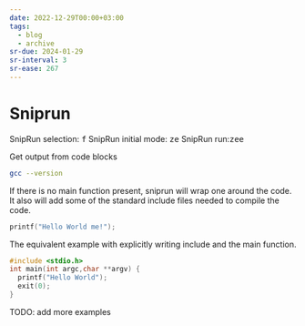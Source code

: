 ```yaml
---
date: 2022-12-29T00:00+03:00
tags:
  - blog
  - archive
sr-due: 2024-01-29
sr-interval: 3
sr-ease: 267
---
```


# Sniprun

SnipRun selection:<wbr class="f"> <kbd>f</kbd>
SnipRun initial mode:<wbr class="f"> <kbd><leader>ze</kbd>
SnipRun run:<wbr class="f"> <kbd><leader>zee</kbd>

Get output from code blocks

```bash
gcc --version
```

If there is no main function present, sniprun will wrap one around the code. It
also will add some of the standard include files needed to compile the code.

```c
printf("Hello World me!");
```

The equivalent example with explicitly writing include and the main function.

```c
#include <stdio.h>
int main(int argc,char **argv) {
  printf("Hello World");
  exit(0);
}
```
TODO: add more examples
